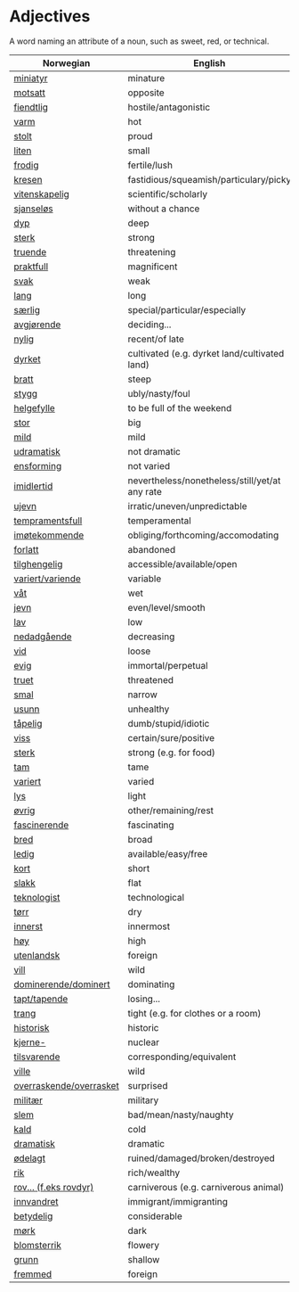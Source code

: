 # Adjectives

A word naming an attribute of a noun, such as sweet, red, or technical.

| Norwegian | English |
| --- | --- |
| [miniatyr](https://www.ordnett.no/search?language=no&phrase=miniatyr) | minature |
| [motsatt](https://www.ordnett.no/search?language=no&phrase=motsatt) | opposite |
| [fiendtlig](https://www.ordnett.no/search?language=no&phrase=fiendtlig) | hostile/antagonistic |
| [varm](https://www.ordnett.no/search?language=no&phrase=varm) | hot |
| [stolt](https://www.ordnett.no/search?language=no&phrase=stolt) | proud |
| [liten](https://www.ordnett.no/search?language=no&phrase=liten) | small |
| [frodig](https://www.ordnett.no/search?language=no&phrase=frodig) | fertile/lush |
| [kresen](https://www.ordnett.no/search?language=no&phrase=kresen) | fastidious/squeamish/particulary/picky |
| [vitenskapelig](https://www.ordnett.no/search?language=no&phrase=vitenskapelig) | scientific/scholarly |
| [sjanseløs](https://www.ordnett.no/search?language=no&phrase=sjanseløs) | without a chance |
| [dyp](https://www.ordnett.no/search?language=no&phrase=dyp) | deep |
| [sterk](https://www.ordnett.no/search?language=no&phrase=sterk) | strong |
| [truende](https://www.ordnett.no/search?language=no&phrase=truende) | threatening |
| [praktfull](https://www.ordnett.no/search?language=no&phrase=praktfull) | magnificent |
| [svak](https://www.ordnett.no/search?language=no&phrase=svak) | weak |
| [lang](https://www.ordnett.no/search?language=no&phrase=lang) | long |
| [særlig](https://www.ordnett.no/search?language=no&phrase=særlig) | special/particular/especially |
| [avgjørende](https://www.ordnett.no/search?language=no&phrase=avgjørende) | deciding... |
| [nylig](https://www.ordnett.no/search?language=no&phrase=nylig) | recent/of late |
| [dyrket](https://www.ordnett.no/search?language=no&phrase=dyrket) | cultivated (e.g. dyrket land/cultivated land) |
| [bratt](https://www.ordnett.no/search?language=no&phrase=bratt) | steep |
| [stygg](https://www.ordnett.no/search?language=no&phrase=stygg) | ubly/nasty/foul |
| [helgefylle](https://www.ordnett.no/search?language=no&phrase=helgefylle) | to be full of the weekend |
| [stor](https://www.ordnett.no/search?language=no&phrase=stor) | big |
| [mild](https://www.ordnett.no/search?language=no&phrase=mild) | mild |
| [udramatisk](https://www.ordnett.no/search?language=no&phrase=udramatisk) | not dramatic |
| [ensforming](https://www.ordnett.no/search?language=no&phrase=ensforming) | not varied |
| [imidlertid](https://www.ordnett.no/search?language=no&phrase=imidlertid) | nevertheless/nonetheless/still/yet/at any rate |
| [ujevn](https://www.ordnett.no/search?language=no&phrase=ujevn) | irratic/uneven/unpredictable |
| [tempramentsfull](https://www.ordnett.no/search?language=no&phrase=tempramentsfull) | temperamental |
| [imøtekommende](https://www.ordnett.no/search?language=no&phrase=imøtekommende) | obliging/forthcoming/accomodating |
| [forlatt](https://www.ordnett.no/search?language=no&phrase=forlatt) | abandoned |
| [tilghengelig](https://www.ordnett.no/search?language=no&phrase=tilghengelig) | accessible/available/open |
| [variert/variende](https://www.ordnett.no/search?language=no&phrase=variert/variende) | variable |
| [våt](https://www.ordnett.no/search?language=no&phrase=våt) | wet |
| [jevn](https://www.ordnett.no/search?language=no&phrase=jevn) | even/level/smooth |
| [lav](https://www.ordnett.no/search?language=no&phrase=lav) | low |
| [nedadgående](https://www.ordnett.no/search?language=no&phrase=nedadgående) | decreasing |
| [vid](https://www.ordnett.no/search?language=no&phrase=vid) | loose |
| [evig](https://www.ordnett.no/search?language=no&phrase=evig) | immortal/perpetual |
| [truet](https://www.ordnett.no/search?language=no&phrase=truet) | threatened |
| [smal](https://www.ordnett.no/search?language=no&phrase=smal) | narrow |
| [usunn](https://www.ordnett.no/search?language=no&phrase=usunn) | unhealthy |
| [tåpelig](https://www.ordnett.no/search?language=no&phrase=tåpelig) | dumb/stupid/idiotic |
| [viss](https://www.ordnett.no/search?language=no&phrase=viss) | certain/sure/positive |
| [sterk](https://www.ordnett.no/search?language=no&phrase=sterk) | strong (e.g. for food) |
| [tam](https://www.ordnett.no/search?language=no&phrase=tam) | tame |
| [variert](https://www.ordnett.no/search?language=no&phrase=variert) | varied |
| [lys](https://www.ordnett.no/search?language=no&phrase=lys) | light |
| [øvrig](https://www.ordnett.no/search?language=no&phrase=øvrig) | other/remaining/rest |
| [fascinerende](https://www.ordnett.no/search?language=no&phrase=fascinerende) | fascinating |
| [bred](https://www.ordnett.no/search?language=no&phrase=bred) | broad |
| [ledig](https://www.ordnett.no/search?language=no&phrase=ledig) | available/easy/free |
| [kort](https://www.ordnett.no/search?language=no&phrase=kort) | short |
| [slakk](https://www.ordnett.no/search?language=no&phrase=slakk) | flat |
| [teknologist](https://www.ordnett.no/search?language=no&phrase=teknologist) | technological |
| [tørr](https://www.ordnett.no/search?language=no&phrase=tørr) | dry |
| [innerst](https://www.ordnett.no/search?language=no&phrase=innerst) | innermost |
| [høy](https://www.ordnett.no/search?language=no&phrase=høy) | high |
| [utenlandsk](https://www.ordnett.no/search?language=no&phrase=utenlandsk) | foreign |
| [vill](https://www.ordnett.no/search?language=no&phrase=vill) | wild |
| [dominerende/dominert](https://www.ordnett.no/search?language=no&phrase=dominerende/dominert) | dominating |
| [tapt/tapende](https://www.ordnett.no/search?language=no&phrase=tapt/tapende) | losing... |
| [trang](https://www.ordnett.no/search?language=no&phrase=trang) | tight (e.g. for clothes or a room) |
| [historisk](https://www.ordnett.no/search?language=no&phrase=historisk) | historic |
| [kjerne-](https://www.ordnett.no/search?language=no&phrase=kjerne-) | nuclear |
| [tilsvarende](https://www.ordnett.no/search?language=no&phrase=tilsvarende) | corresponding/equivalent |
| [ville](https://www.ordnett.no/search?language=no&phrase=ville) | wild |
| [overraskende/overrasket](https://www.ordnett.no/search?language=no&phrase=overraskende/overrasket) | surprised |
| [militær](https://www.ordnett.no/search?language=no&phrase=militær) | military |
| [slem](https://www.ordnett.no/search?language=no&phrase=slem) | bad/mean/nasty/naughty |
| [kald](https://www.ordnett.no/search?language=no&phrase=kald) | cold |
| [dramatisk](https://www.ordnett.no/search?language=no&phrase=dramatisk) | dramatic |
| [ødelagt](https://www.ordnett.no/search?language=no&phrase=ødelagt) | ruined/damaged/broken/destroyed |
| [rik](https://www.ordnett.no/search?language=no&phrase=rik) | rich/wealthy |
| [rov... (f.eks rovdyr)](https://www.ordnett.no/search?language=no&phrase=rov...%20(f.eks%20rovdyr)) | carniverous (e.g. carniverous animal) |
| [innvandret](https://www.ordnett.no/search?language=no&phrase=innvandret) | immigrant/immigranting |
| [betydelig](https://www.ordnett.no/search?language=no&phrase=betydelig) | considerable |
| [mørk](https://www.ordnett.no/search?language=no&phrase=mørk) | dark |
| [blomsterrik](https://www.ordnett.no/search?language=no&phrase=blomsterrik) | flowery |
| [grunn](https://www.ordnett.no/search?language=no&phrase=grunn) | shallow |
| [fremmed](https://www.ordnett.no/search?language=no&phrase=fremmed) | foreign |

